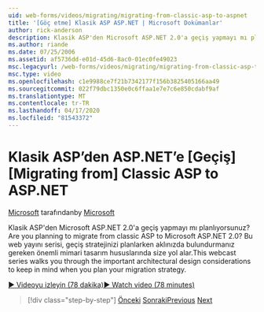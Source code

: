 ```yaml
---
uid: web-forms/videos/migrating/migrating-from-classic-asp-to-aspnet
title: '[Göç etme] Klasik ASP ASP.NET | Microsoft Dokümanlar'
author: rick-anderson
description: Klasik ASP'den Microsoft ASP.NET 2.0'a geçiş yapmayı mı planlıyorsunuz? Bu web yayını serisi önemli mimari tasarım dikkate size yol ...
ms.author: riande
ms.date: 07/25/2006
ms.assetid: af5736dd-e01d-45d6-8ac0-01ec0fe49023
msc.legacyurl: /web-forms/videos/migrating/migrating-from-classic-asp-to-aspnet
msc.type: video
ms.openlocfilehash: c1e9988ce7f21b7342177f156b3825405166aa49
ms.sourcegitcommit: 022f79dbc1350e0c6ffaa1e7e7c6e850cdabf9af
ms.translationtype: MT
ms.contentlocale: tr-TR
ms.lasthandoff: 04/17/2020
ms.locfileid: "81543372"
---
```

# <a name="migrating-from-classic-asp-to-aspnet"></a><span data-ttu-id="38046-104">Klasik ASP’den ASP.NET’e [Geçiş]</span><span class="sxs-lookup"><span data-stu-id="38046-104">[Migrating from] Classic ASP to ASP.NET</span></span>

<span data-ttu-id="38046-105">[Microsoft](https://github.com/microsoft) tarafından</span><span class="sxs-lookup"><span data-stu-id="38046-105">by [Microsoft](https://github.com/microsoft)</span></span>

<span data-ttu-id="38046-106">Klasik ASP'den Microsoft ASP.NET 2.0'a geçiş yapmayı mı planlıyorsunuz?</span><span class="sxs-lookup"><span data-stu-id="38046-106">Are you planning to migrate from classic ASP to Microsoft ASP.NET 2.0?</span></span> <span data-ttu-id="38046-107">Bu web yayını serisi, geçiş stratejinizi planlarken aklınızda bulundurmanız gereken önemli mimari tasarım hususlarında size yol alar.</span><span class="sxs-lookup"><span data-stu-id="38046-107">This webcast series walks you through the important architectural design considerations to keep in mind when you plan your migration strategy.</span></span>

[<span data-ttu-id="38046-108">&#9654; Videoyu izleyin (78 dakika)</span><span class="sxs-lookup"><span data-stu-id="38046-108">&#9654; Watch video (78 minutes)</span></span>](https://channel9.msdn.com/Blogs/ASP-NET-Site-Videos/migrating-from-classic-asp-to-aspnet)

> [!div class="step-by-step"]
> <span data-ttu-id="38046-109">[Önceki](intro-to-aspnet-20-user-interface-elements.md)
> [Sonraki](intro-to-aspnet-for-jsp-developers-welcome-to-aspnet-20.md)</span><span class="sxs-lookup"><span data-stu-id="38046-109">[Previous](intro-to-aspnet-20-user-interface-elements.md)
[Next](intro-to-aspnet-for-jsp-developers-welcome-to-aspnet-20.md)</span></span>
